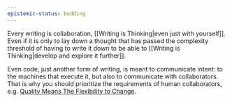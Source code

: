 ```yaml
---
epistemic-status: budding
---
```


Every writing is collaboration, [[Writing is Thinking|even just with yourself]]. Even if it is only to lay down a thought that has passed the complexity threshold of having to write it down to be able to [[Writing is Thinking|develop and explore it further]].

Even code, just another form of writing, is meant to communicate intent: to the machines that execute it, but also to communicate with collaborators. That is why you should prioritize the requirements of human collaborators, e.g. [Quality Means The Flexibility to Change](https://blog.jim-nielsen.com/2024/easy-changes/).